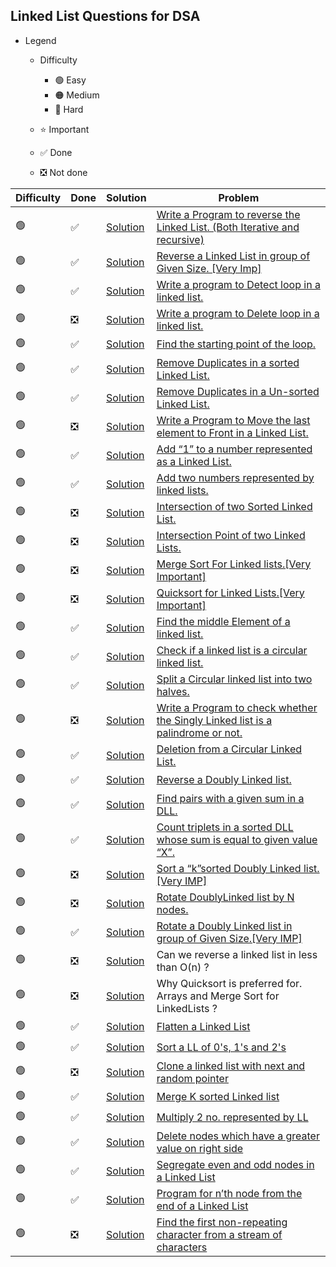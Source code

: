 ## Linked List Questions for DSA

- Legend
    - Difficulty
        - :green_circle: Easy
        - :orange_circle: Medium
        - :red_circle: Hard

    - :star: Important
    - :white_check_mark: Done
    - :negative_squared_cross_mark: Not done


| Difficulty       | Done                         | Solution  | Problem                                                                                                                                                                                                                                                                                                            |
| -------------    |------------------------------| -------- | ------------------------------------------------------------------------------------------------------------------------------------------------------------------------------------------------------------------------------------------------------------------------------------------------------------------ |
| :green_circle:     | :white_check_mark: | [Solution](ReverseAnArray.java) | [Write a Program to reverse the Linked List. (Both Iterative and recursive)](https://www.geeksforgeeks.org/reverse-a-linked-list/)
| :green_circle:     | :white_check_mark: | [Solution](ReverseAnArray.java) | [Reverse a Linked List in group of Given Size. \[Very Imp\]](https://practice.geeksforgeeks.org/problems/reverse-a-linked-list-in-groups-of-given-size/1)
| :green_circle:     | :white_check_mark: | [Solution](ReverseAnArray.java) | [Write a program to Detect loop in a linked list.](https://practice.geeksforgeeks.org/problems/detect-loop-in-linked-list/1)
| :green_circle:     | :negative_squared_cross_mark: | [Solution](ReverseAnArray.java) | [Write a program to Delete loop in a linked list.](https://practice.geeksforgeeks.org/problems/remove-loop-in-linked-list/1)
| :green_circle:     | :white_check_mark: | [Solution](ReverseAnArray.java) | [Find the starting point of the loop. ](https://www.geeksforgeeks.org/find-first-node-of-loop-in-a-linked-list/)
| :green_circle:     | :white_check_mark: | [Solution](ReverseAnArray.java) | [Remove Duplicates in a sorted Linked List.](https://practice.geeksforgeeks.org/problems/remove-duplicate-element-from-sorted-linked-list/1)
| :green_circle:     | :white_check_mark: | [Solution](ReverseAnArray.java) | [Remove Duplicates in a Un-sorted Linked List.](https://practice.geeksforgeeks.org/problems/remove-duplicates-from-an-unsorted-linked-list/1)
| :green_circle:     | :negative_squared_cross_mark: | [Solution](ReverseAnArray.java) | [Write a Program to Move the last element to Front in a Linked List.](https://www.geeksforgeeks.org/move-last-element-to-front-of-a-given-linked-list/)
| :green_circle:     | :white_check_mark:           | [Solution](ReverseAnArray.java) | [Add “1” to a number represented as a Linked List.](https://practice.geeksforgeeks.org/problems/add-1-to-a-number-represented-as-linked-list/1)
| :green_circle:     | :white_check_mark: | [Solution](ReverseAnArray.java) | [Add two numbers represented by linked lists.](https://practice.geeksforgeeks.org/problems/add-two-numbers-represented-by-linked-lists/1)
| :green_circle:     | :negative_squared_cross_mark: | [Solution](ReverseAnArray.java) | [Intersection of two Sorted Linked List.](https://practice.geeksforgeeks.org/problems/intersection-of-two-sorted-linked-lists/1)
| :green_circle:     | :negative_squared_cross_mark: | [Solution](ReverseAnArray.java) | [Intersection Point of two Linked Lists.](https://practice.geeksforgeeks.org/problems/intersection-point-in-y-shapped-linked-lists/1)
| :green_circle:     | :negative_squared_cross_mark: | [Solution](ReverseAnArray.java) | [Merge Sort For Linked lists.\[Very Important\]](https://practice.geeksforgeeks.org/problems/sort-a-linked-list/1)
| :green_circle:     | :negative_squared_cross_mark: | [Solution](ReverseAnArray.java) | [Quicksort for Linked Lists.\[Very Important\]](https://practice.geeksforgeeks.org/problems/quick-sort-on-linked-list/1)
| :green_circle:     | :white_check_mark: | [Solution](ReverseAnArray.java) | [Find the middle Element of a linked list.](https://leetcode.com/problems/middle-of-the-linked-list/)
| :green_circle:     | :white_check_mark: | [Solution](ReverseAnArray.java) | [Check if a linked list is a circular linked list.](https://practice.geeksforgeeks.org/problems/circular-linked-list/1)
| :green_circle:     | :white_check_mark: | [Solution](ReverseAnArray.java) | [Split a Circular linked list into two halves.](https://practice.geeksforgeeks.org/problems/split-a-circular-linked-list-into-two-halves/1)
| :green_circle:     | :negative_squared_cross_mark: | [Solution](ReverseAnArray.java) | [Write a Program to check whether the Singly Linked list is a palindrome or not.](https://practice.geeksforgeeks.org/problems/check-if-linked-list-is-pallindrome/1)
| :green_circle:     | :white_check_mark: | [Solution](ReverseAnArray.java) | [Deletion from a Circular Linked List.](https://www.geeksforgeeks.org/deletion-circular-linked-list/)
| :green_circle:     | :white_check_mark: | [Solution](ReverseAnArray.java) | [Reverse a Doubly Linked list.](https://practice.geeksforgeeks.org/problems/reverse-a-doubly-linked-list/1)
| :green_circle:     | :white_check_mark: | [Solution](ReverseAnArray.java) | [Find pairs with a given sum in a DLL.](https://www.geeksforgeeks.org/find-pairs-given-sum-doubly-linked-list/)
| :green_circle:     | :white_check_mark: | [Solution](ReverseAnArray.java) | [Count triplets in a sorted DLL whose sum is equal to given value “X”.](https://www.geeksforgeeks.org/count-triplets-sorted-doubly-linked-list-whose-sum-equal-given-value-x/)
| :green_circle:     | :negative_squared_cross_mark: | [Solution](ReverseAnArray.java) | [Sort a “k”sorted Doubly Linked list.\[Very IMP\]](https://www.geeksforgeeks.org/sort-k-sorted-doubly-linked-list/)
| :green_circle:     | :negative_squared_cross_mark: | [Solution](ReverseAnArray.java) | [Rotate DoublyLinked list by N nodes.](https://www.geeksforgeeks.org/rotate-doubly-linked-list-n-nodes/)
| :green_circle:     | :white_check_mark: | [Solution](ReverseAnArray.java) | [Rotate a Doubly Linked list in group of Given Size.\[Very IMP\]](https://www.geeksforgeeks.org/reverse-doubly-linked-list-groups-given-size/)
| :green_circle:     | :negative_squared_cross_mark: | [Solution](ReverseAnArray.java) | Can we reverse a linked list in less than O(n) ?
| :green_circle:     | :negative_squared_cross_mark: | [Solution](ReverseAnArray.java) | Why Quicksort is preferred for. Arrays and Merge Sort for LinkedLists ?
| :green_circle:     | :white_check_mark: | [Solution](ReverseAnArray.java) | [Flatten a Linked List](https://practice.geeksforgeeks.org/problems/flattening-a-linked-list/1)
| :green_circle:     | :white_check_mark: | [Solution](ReverseAnArray.java) | [Sort a LL of 0's, 1's and 2's](https://practice.geeksforgeeks.org/problems/given-a-linked-list-of-0s-1s-and-2s-sort-it/1)
| :green_circle:     | :negative_squared_cross_mark: | [Solution](ReverseAnArray.java) | [Clone a linked list with next and random pointer](https://practice.geeksforgeeks.org/problems/clone-a-linked-list-with-next-and-random-pointer/1)
| :green_circle:     | :white_check_mark: | [Solution](ReverseAnArray.java) | [Merge K sorted Linked list](https://practice.geeksforgeeks.org/problems/merge-k-sorted-linked-lists/1)
| :green_circle:     | :white_check_mark: | [Solution](ReverseAnArray.java) | [Multiply 2 no. represented by LL](https://practice.geeksforgeeks.org/problems/multiply-two-linked-lists/1)
| :green_circle:     | :white_check_mark: | [Solution](ReverseAnArray.java) | [Delete nodes which have a greater value on right side](https://practice.geeksforgeeks.org/problems/delete-nodes-having-greater-value-on-right/1)
| :green_circle:     | :white_check_mark: | [Solution](ReverseAnArray.java) | [Segregate even and odd nodes in a Linked List](https://practice.geeksforgeeks.org/problems/segregate-even-and-odd-nodes-in-a-linked-list/0)
| :green_circle:     | :white_check_mark: | [Solution](ReverseAnArray.java) | [Program for n’th node from the end of a Linked List](https://practice.geeksforgeeks.org/problems/nth-node-from-end-of-linked-list/1)
| :green_circle:     | :negative_squared_cross_mark: | [Solution](ReverseAnArray.java) | [Find the first non-repeating character from a stream of characters](https://practice.geeksforgeeks.org/problems/first-non-repeating-character-in-a-stream/0)                                                                                                                                                      
      